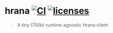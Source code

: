 # hrana [![CI](https://github.com/lukeed/hrana/workflows/CI/badge.svg)](https://github.com/lukeed/hrana/actions?query=workflow%3ACI) [![licenses](https://licenses.dev/b/npm/@lukeed%2Fhrana)](https://licenses.dev/npm/@lukeed%2Fhrana)

> A tiny (750b) runtime-agnostic Hrana client
